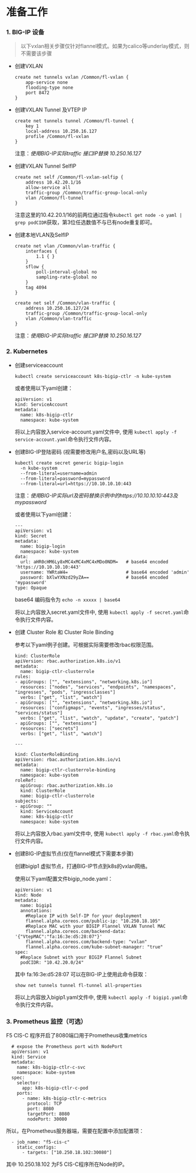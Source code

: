# 准备工作

### 1. BIG-IP 设备 

> 以下vxlan相关步骤仅针对flannel模式。如果为calico等underlay模式，则不需要该步骤

  - 创建VXLAN

    ```
    create net tunnels vxlan /Common/fl-vxlan {
        app-service none
        flooding-type none
        port 8472
    }
    ```

  - 创建VXLAN Tunnel 及VTEP IP

    ```
    create net tunnels tunnel /Common/fl-tunnel {
        key 1
        local-address 10.250.16.127
        profile /Common/fl-vxlan
    }
    ```

    注意：*使用BIG-IP实际traffic 接口IP替换 10.250.16.127*

  - 创建VXLAN Tunnel SelfIP

    ```
    create net self /Common/fl-vxlan-selfip {
        address 10.42.20.1/16
        allow-service all
        traffic-group /Common/traffic-group-local-only
        vlan /Common/fl-tunnel
    }
    ```

    注意这里的10.42.20.1/16的前两位通过指令`kubectl get node -o yaml | grep podCIDR`获取，第3位任选数值不与已有node重复即可。

  - 创建本地VLAN及SelfIP

    ```
    create net vlan /Common/vlan-traffic {
        interfaces {
            1.1 { }
        }
        sflow {
            poll-interval-global no
            sampling-rate-global no
        }
        tag 4094
    }
    ```

    ```
    create net self /Common/vlan-traffic {
        address 10.250.16.127/24
        traffic-group /Common/traffic-group-local-only
        vlan /Common/vlan-traffic
    }
    ```

    注意：*使用BIG-IP实际traffic 接口IP替换 10.250.16.127*

### 2. Kubernetes

  - 创建serviceaccount

    `kubectl create serviceaccount k8s-bigip-ctlr -n kube-system`

    或者使用以下yaml创建：

    ```
    apiVersion: v1
    kind: ServiceAccount
    metadata:
      name: k8s-bigip-ctlr
      namespace: kube-system
    ```

    将以上内容放入service-account.yaml文件中, 使用 `kubectl apply -f service-account.yaml`命令执行文件内容。

  - 创建BIG-IP登陆密码 (视需要修改用户名,密码以及URL等)

    ```
    kubectl create secret generic bigip-login
      -n kube-system
      --from-literal=username=admin
      --from-literal=password=mypassword
      --from-literal=url=https://10.10.10.10:443
    ```

    注意：*使用BIG-IP实际url及密码替换示例中的https://10.10.10.10:443及mypassword*

    或者使用以下yaml创建：
    ```
    ---
    apiVersion: v1
    kind: Secret
    metadata:
      name: bigip-login
      namespace: kube-system
    data:
      url: aHR0cHM6Ly8xMC4xMC4xMC4xMDo0NDM=   # base64 encoded 'https://10.10.10.10:443'
      username: YWRtaW4=                      # base64 encoded 'admin'
      password: bXlwYXNzd29yZA==              # base64 encoded 'mypassword'
    type: Opaque
    ```
    base64 编码指令为 `echo -n xxxxx | base64`

    将以上内容放入secret.yaml文件中, 使用 `kubectl apply -f secret.yaml`命令执行文件内容。

  - 创建 Cluster Role 和 Cluster Role Binding

    参考以下yaml例子创建。可根据实际需要修改rbac权限范围。

    ```
    kind: ClusterRole
    apiVersion: rbac.authorization.k8s.io/v1
    metadata:
      name: bigip-ctlr-clusterrole
    rules:
    - apiGroups: ["", "extensions", "networking.k8s.io"]
      resources: ["nodes", "services", "endpoints", "namespaces", "ingresses", "pods", "ingressclasses"]
      verbs: ["get", "list", "watch"]
    - apiGroups: ["", "extensions", "networking.k8s.io"]
      resources: ["configmaps", "events", "ingresses/status", "services/status"]
      verbs: ["get", "list", "watch", "update", "create", "patch"]
    - apiGroups: ["", "extensions"]
      resources: ["secrets"]
      verbs: ["get", "list", "watch"]

    ---

    kind: ClusterRoleBinding
    apiVersion: rbac.authorization.k8s.io/v1
    metadata:
      name: bigip-ctlr-clusterrole-binding
      namespace: kube-system
    roleRef:
      apiGroup: rbac.authorization.k8s.io
      kind: ClusterRole
      name: bigip-ctlr-clusterrole
    subjects:
    - apiGroup: ""
      kind: ServiceAccount
      name: k8s-bigip-ctlr
      namespace: kube-system
    ```

    将以上内容放入rbac.yaml文件中, 使用 `kubectl apply -f rbac.yaml`命令执行文件内容。

  - 创建BIG-IP虚拟节点(仅在flannel模式下需要本步骤)

    创建bigip1 虚拟节点，打通BIG-IP节点到k8s的vxlan网络。

    使用以下yaml配置文件bigip_node.yaml：

    ```
    apiVersion: v1
    kind: Node
    metadata:
      name: bigip1
      annotations:
        #Replace IP with Self-IP for your deployment
        flannel.alpha.coreos.com/public-ip: "10.250.18.105"
        #Replace MAC with your BIGIP Flannel VXLAN Tunnel MAC
        flannel.alpha.coreos.com/backend-data: '{"VtepMAC":"fa:16:3e:d5:28:07"}'
        flannel.alpha.coreos.com/backend-type: "vxlan"
        flannel.alpha.coreos.com/kube-subnet-manager: "true"
    spec:
      #Replace Subnet with your BIGIP Flannel Subnet
      podCIDR: "10.42.20.0/24"
    ```

    其中 fa:16:3e:d5:28:07 可以在BIG-IP上使用此命令获取：

    `show net tunnels tunnel fl-tunnel all-properties`

    将以上内容放入bigip1.yaml文件中, 使用 `kubectl apply -f bigip1.yaml`命令执行文件内容。

### 3. Prometheus 监控（可选）

  F5 CIS-C 程序开启了8080端口用于Prometheus收集metrics

  ```
    # expose the Prometheus port with NodePort
    apiVersion: v1
    kind: Service
    metadata:
      name: k8s-bigip-ctlr-c-svc
      namespace: kube-system
    spec:
      selector:
        app: k8s-bigip-ctlr-c-pod
      ports:
        - name: k8s-bigip-ctlr-c-metrics
          protocol: TCP
          port: 8080
          targetPort: 8080
          nodePort: 30080
  ```

  所以，在Prometheus服务器端，需要在配置中添加配置项：

  ```
    - job_name: "f5-cis-c"
      static_configs:
        - targets: ["10.250.18.102:30080"]
  ```
  其中 10.250.18.102 为F5 CIS-C程序所在Node的IP。
